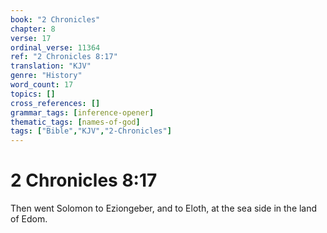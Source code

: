 ```yaml
---
book: "2 Chronicles"
chapter: 8
verse: 17
ordinal_verse: 11364
ref: "2 Chronicles 8:17"
translation: "KJV"
genre: "History"
word_count: 17
topics: []
cross_references: []
grammar_tags: [inference-opener]
thematic_tags: [names-of-god]
tags: ["Bible","KJV","2-Chronicles"]
---
```


# 2 Chronicles 8:17

Then went Solomon to Eziongeber, and to Eloth, at the sea side in the land of Edom.
